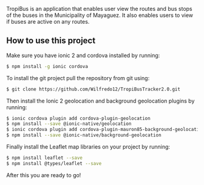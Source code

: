 TropiBus is an application that enables user view the routes and bus stops of the buses in the Municipality of Mayaguez.
It also enables users to view if buses are active on any routes.

## How to use this project
Make sure you have ionic 2 and cordova installed by running:
```bash
$ npm install -g ionic cordova
```

To install the git project pull the repository from  git using:
```bash
$ git clone https://github.com/Wilfredo12/TropiBusTracker2.0.git
```

Then install the Ionic 2 geolocation and background geolocation plugins by running:
```bash
$ ionic cordova plugin add cordova-plugin-geolocation
$ npm install --save @ionic-native/geolocation
$ ionic cordova plugin add cordova-plugin-mauron85-background-geolocation
$ npm install --save @ionic-native/background-geolocation
```
Finally install the Leaflet map libraries on your project by running:
```bash
$ npm install leaflet --save
$ npm install @types/leaflet --save
```

After this you are ready to go!
